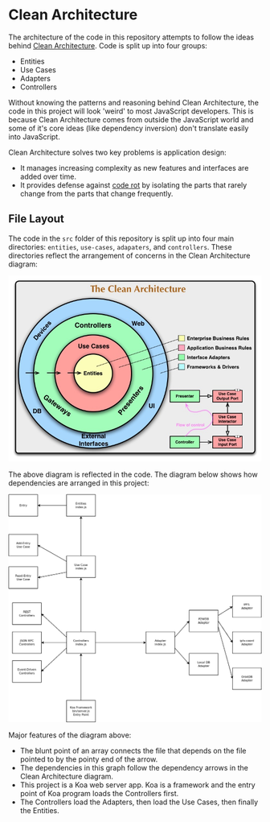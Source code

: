 # Clean Architecture

The architecture of the code in this repository attempts to follow the ideas behind [Clean Architecture](https://youtu.be/CnailTcJV_U). Code is split up into four groups:

- Entities
- Use Cases
- Adapters
- Controllers

Without knowing the patterns and reasoning behind Clean Architecture, the code in this project will look 'weird' to most JavaScript developers. This is because Clean Architecture comes from outside the JavaScript world and some of it's core ideas (like dependency inversion) don't translate easily into JavaScript.

Clean Architecture solves two key problems is application design:

- It manages increasing complexity as new features and interfaces are added over time.
- It provides defense against [code rot](https://en.wikipedia.org/wiki/Software_rot) by isolating the parts that rarely change from the parts that change frequently.

## File Layout

The code in the `src` folder of this repository is split up into four main directories: `entities`, `use-cases`, `adapaters`, and `controllers`. These directories reflect the arrangement of concerns in the Clean Architecture diagram:

![Clean Architecture Diagram](./diagrams/cleanarchitecture.jpg)

The above diagram is reflected in the code. The diagram below shows how dependencies are arranged in this project:

![Dependency Graph](./diagrams/p2wdb-clean-architecture.png)

Major features of the diagram above:

- The blunt point of an array connects the file that depends on the file pointed to by the pointy end of the arrow.
- The dependencies in this graph follow the dependency arrows in the Clean Architecture diagram.
- This project is a Koa web server app. Koa is a framework and the entry point of Koa program loads the Controllers first.
- The Controllers load the Adapters, then load the Use Cases, then finally the Entities.
